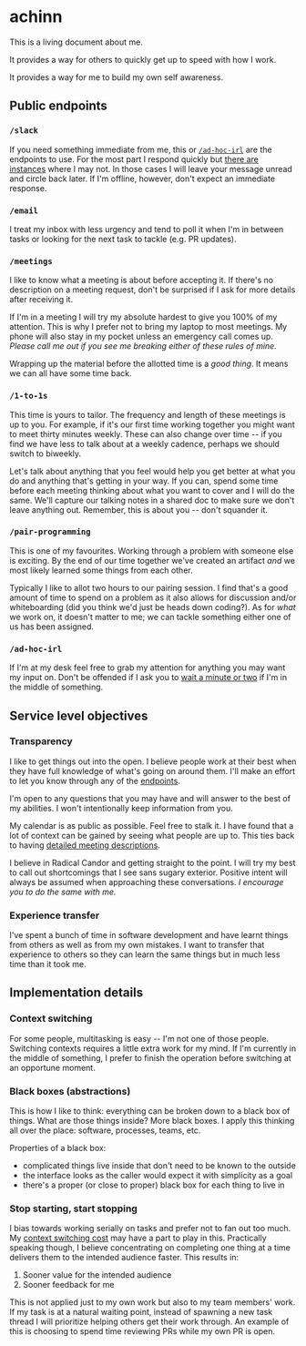 # achinn

This is a living document about me.

It provides a way for others to quickly get up to speed with how I work.

It provides a way for me to build my own self awareness.


## Public endpoints

### `/slack`

If you need something immediate from me, this or [`/ad-hoc-irl`](#ad-hoc-irl) are the endpoints to use. For the most part I respond quickly but [there are](#context-switching) [instances](#meetings) where I may not. In those cases I will leave your message unread and circle back later. If I'm offline, however, don't expect an immediate response.

### `/email`

I treat my inbox with less urgency and tend to poll it when I'm in between tasks or looking for the next task to tackle (e.g. PR updates).

### `/meetings`

I like to know what a meeting is about before accepting it. If there's no description on a meeting request, don't be surprised if I ask for more details after receiving it.

If I'm in a meeting I will try my absolute hardest to give you 100% of my attention. This is why I prefer not to bring my laptop to most meetings. My phone will also stay in my pocket unless an emergency call comes up. *Please call me out if you see me breaking either of these rules of mine.*

Wrapping up the material before the allotted time is a _good thing_. It means we can all have some time back.

### `/1-to-1s`

This time is yours to tailor. The frequency and length of these meetings is up to you. For example, if it's our first time working together you might want to meet thirty minutes weekly. These can also change over time -- if you find we have less to talk about at a weekly cadence, perhaps we should switch to biweekly.

Let's talk about anything that you feel would help you get better at what you do and anything that's getting in your way. If you can, spend some time before each meeting thinking about what you want to cover and I will do the same. We'll capture our talking notes in a shared doc to make sure we don't leave anything out. Remember, this is about you -- don't squander it.

### `/pair-programming`

This is one of my favourites. Working through a problem with someone else is exciting. By the end of our time together we've created an artifact _and_ we most likely learned some things from each other.

Typically I like to allot two hours to our pairing session. I find that's a good amount of time to spend on a problem as it also allows for discussion and/or whiteboarding (did you think we'd just be heads down coding?). As for _what_ we work on, it doesn't matter to me; we can tackle something either one of us has been assigned.

### `/ad-hoc-irl`

If I'm at my desk feel free to grab my attention for anything you may want my input on. Don't be offended if I ask you to [wait a minute or two](#context-switching) if I'm in the middle of something.

## Service level objectives

### Transparency

I like to get things out into the open. I believe people work at their best when they have full knowledge of what's going on around them. I'll make an effort to let you know through any of the [endpoints](#public-endpoints).

I'm open to any questions that you may have and will answer to the best of my abilities. I won't intentionally keep information from you.

My calendar is as public as possible. Feel free to stalk it. I have found that a lot of context can be gained by seeing what people are up to. This ties back to having [detailed meeting descriptions](#meetings).

I believe in Radical Candor and getting straight to the point. I will try my best to call out shortcomings that I see sans sugary exterior. Positive intent will always be assumed when approaching these conversations. _I encourage you to do the same with me._

### Experience transfer

I've spent a bunch of time in software development and have learnt things from others as well as from my own mistakes. I want to transfer that experience to others so they can learn the same things but in much less time than it took me.

## Implementation details

### Context switching

For some people, multitasking is easy -- I'm not one of those people. Switching contexts requires a little extra work for my mind.
If I'm currently in the middle of something, I prefer to finish the operation before switching at an opportune moment.

### Black boxes (abstractions)

This is how I like to think: everything can be broken down to a black box of things. What are those things inside? More black boxes. I apply this thinking all over the place: software, processes, teams, etc.

Properties of a black box:
- complicated things live inside that don't need to be known to the outside
- the interface looks as the caller would expect it with simplicity as a goal
- there's a proper (or close to proper) black box for each thing to live in

### Stop starting, start stopping

I bias towards working serially on tasks and prefer not to fan out too much. My [context switching cost](#context-switching) may have a part to play in this. Practically speaking though, I believe concentrating on completing one thing at a time delivers them to the intended audience faster. This results in:
1. Sooner value for the intended audience
2. Sooner feedback for me

This is not applied just to my own work but also to my team members' work. If my task is at a natural waiting point, instead of spawning a new task thread I will prioritize helping others get their work through. An example of this is choosing to spend time reviewing PRs while my own PR is open.
